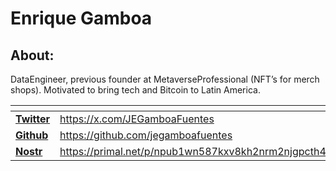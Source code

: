 # Enrique Gamboa

## About:&#x20;

DataEngineer, previous founder at MetaverseProfessional (NFT’s for merch shops). Motivated to bring tech and Bitcoin to Latin America.

<table data-view="cards"><thead><tr><th></th><th data-hidden data-card-target data-type="content-ref"></th><th data-hidden data-type="content-ref"></th><th data-hidden data-card-cover data-type="files"></th></tr></thead><tbody><tr><td><a href="https://x.com/JEGamboaFuentes"><strong>Twitter</strong></a></td><td><a href="https://x.com/JEGamboaFuentes">https://x.com/JEGamboaFuentes</a></td><td></td><td><a href="../../.gitbook/assets/x_twitter_card.png">x_twitter_card.png</a></td></tr><tr><td><a href="https://github.com/jegamboafuentes"><strong>Github</strong></a></td><td><a href="https://github.com/jegamboafuentes">https://github.com/jegamboafuentes</a></td><td></td><td><a href="../../.gitbook/assets/github_card.png">github_card.png</a></td></tr><tr><td><a href="https://primal.net/p/npub1wn587kxv8kh2nrm2njgpcth4egswhqpf8js883gqdj904ka2flsshcw44t"><strong>Nostr</strong></a></td><td><a href="https://primal.net/p/npub1wn587kxv8kh2nrm2njgpcth4egswhqpf8js883gqdj904ka2flsshcw44t">https://primal.net/p/npub1wn587kxv8kh2nrm2njgpcth4egswhqpf8js883gqdj904ka2flsshcw44t</a></td><td></td><td><a href="../../.gitbook/assets/nostrcard.webp">nostrcard.webp</a></td></tr></tbody></table>
